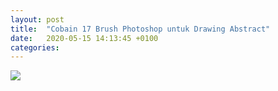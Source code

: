 ```yaml
---
layout: post
title:  "Cobain 17 Brush Photoshop untuk Drawing Abstract"
date:   2020-05-15 14:13:45 +0100
categories:
---
```


![](https://www.youtube.com/watch?v=tU04exef-oo)
